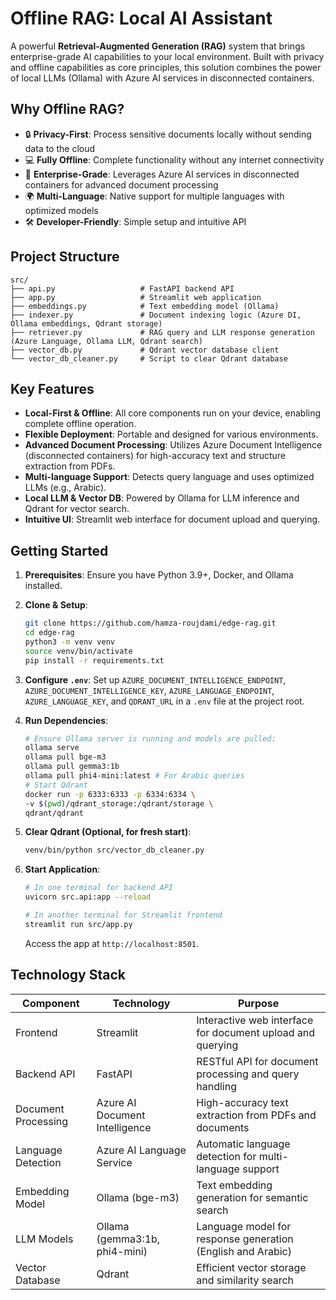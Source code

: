 # Offline RAG: Local AI Assistant

A powerful **Retrieval-Augmented Generation (RAG)** system that brings enterprise-grade AI capabilities to your local environment. Built with privacy and offline capabilities as core principles, this solution combines the power of local LLMs (Ollama) with Azure AI services in disconnected containers.

## Why Offline RAG?

- 🔒 **Privacy-First**: Process sensitive documents locally without sending data to the cloud
- 💻 **Fully Offline**: Complete functionality without any internet connectivity
- 🚀 **Enterprise-Grade**: Leverages Azure AI services in disconnected containers for advanced document processing
- 🌍 **Multi-Language**: Native support for multiple languages with optimized models
- 🛠️ **Developer-Friendly**: Simple setup and intuitive API

## Project Structure

```
src/
├── api.py                   # FastAPI backend API
├── app.py                   # Streamlit web application
├── embeddings.py            # Text embedding model (Ollama)
├── indexer.py               # Document indexing logic (Azure DI, Ollama embeddings, Qdrant storage)
├── retriever.py             # RAG query and LLM response generation (Azure Language, Ollama LLM, Qdrant search)
├── vector_db.py             # Qdrant vector database client
└── vector_db_cleaner.py     # Script to clear Qdrant database
```

## Key Features

*   **Local-First & Offline**: All core components run on your device, enabling complete offline operation.
*   **Flexible Deployment**: Portable and designed for various environments.
*   **Advanced Document Processing**: Utilizes Azure Document Intelligence (disconnected containers) for high-accuracy text and structure extraction from PDFs.
*   **Multi-language Support**: Detects query language and uses optimized LLMs (e.g., Arabic).
*   **Local LLM & Vector DB**: Powered by Ollama for LLM inference and Qdrant for vector search.
*   **Intuitive UI**: Streamlit web interface for document upload and querying.

## Getting Started

1.  **Prerequisites**: Ensure you have Python 3.9+, Docker, and Ollama installed.

2.  **Clone & Setup**:  
    ```bash
    git clone https://github.com/hamza-roujdami/edge-rag.git
    cd edge-rag
    python3 -m venv venv
    source venv/bin/activate 
    pip install -r requirements.txt
    ```

3.  **Configure `.env`**: Set up `AZURE_DOCUMENT_INTELLIGENCE_ENDPOINT`, `AZURE_DOCUMENT_INTELLIGENCE_KEY`, `AZURE_LANGUAGE_ENDPOINT`, `AZURE_LANGUAGE_KEY`, and `QDRANT_URL` in a `.env` file at the project root.

4.  **Run Dependencies**:  
    ```bash
    # Ensure Ollama server is running and models are pulled:
    ollama serve
    ollama pull bge-m3
    ollama pull gemma3:1b
    ollama pull phi4-mini:latest # For Arabic queries
    # Start Qdrant 
    docker run -p 6333:6333 -p 6334:6334 \
    -v $(pwd)/qdrant_storage:/qdrant/storage \
    qdrant/qdrant
    ```

5.  **Clear Qdrant (Optional, for fresh start)**:
    ```bash
    venv/bin/python src/vector_db_cleaner.py
    ```
    
6.  **Start Application**:  
    ```bash
    # In one terminal for backend API
    uvicorn src.api:app --reload

    # In another terminal for Streamlit frontend
    streamlit run src/app.py
    ```
    Access the app at `http://localhost:8501`.

## Technology Stack

| Component | Technology | Purpose |
|-----------|------------|---------|
| Frontend | Streamlit | Interactive web interface for document upload and querying |
| Backend API | FastAPI | RESTful API for document processing and query handling |
| Document Processing | Azure AI Document Intelligence | High-accuracy text extraction from PDFs and documents |
| Language Detection | Azure AI Language Service | Automatic language detection for multi-language support |
| Embedding Model | Ollama (bge-m3) | Text embedding generation for semantic search |
| LLM Models | Ollama (gemma3:1b, phi4-mini) | Language model for response generation (English and Arabic) |
| Vector Database | Qdrant | Efficient vector storage and similarity search |

